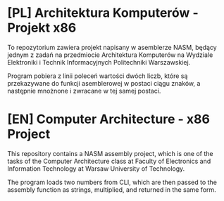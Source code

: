 # [PL] Architektura Komputerów - Projekt x86

To repozytorium zawiera projekt napisany w asemblerze NASM, będący jednym z zadań na przedmiocie Architektura Komputerów na Wydziale Elektroniki i Technik Informacyjnych Politechniki Warszawskiej.

Program pobiera z linii poleceń wartości dwóch liczb, które są przekazywane do funkcji asemblerowej w postaci ciągu znaków, a następnie mnożnone i zwracane w tej samej postaci.

# [EN] Computer Architecture - x86 Project

This repository contains a NASM assembly project, which is one of the tasks of the Computer Architecture class at Faculty of Electronics and Information Technology at Warsaw University of Technology.

The program loads two numbers from CLI, which are then passed to the assembly function as strings, multiplied, and returned in the same form.
